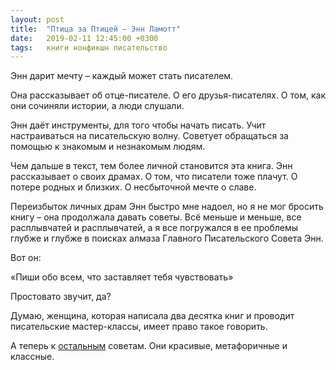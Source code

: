 ```yaml
---
layout: post
title:  "Птица за Птицей — Энн Ламотт"
date:   2019-02-11 12:45:00 +0300
tags:   книги нонфикшн писательство
---
```


Энн дарит мечту – каждый может стать писателем. 

Она рассказывает об отце-писателе. О его друзья-писателях. О том, как они сочиняли истории, а люди слушали. 

<!--excerpt-->

Энн даёт инструменты, для того чтобы начать писать. Учит настраиваться на писательскую волну. Советует обращаться за помощью к знакомым и незнакомым людям. 

Чем дальше в текст, тем более личной становится эта книга. Энн рассказывает о своих драмах. О том, что писатели тоже плачут. О потере родных и близких. О несбыточной мечте о славе. 

Переизбыток личных драм Энн быстро мне надоел, но я не мог бросить книгу – она продолжала давать советы. Всё меньше и меньше, все расплывчатей и расплывчатей, а я все погружался в ее проблемы глубже и глубже в поисках алмаза Главного Писательского Совета Энн. 

Вот он: 

«Пиши обо всем, что заставляет тебя чувствовать» 

Простовато звучит, да? 

Думаю, женщина, которая написала два десятка книг и проводит писательские мастер-классы, имеет право такое говорить. 

А теперь к [остальным](https://m.vk.com/@5540006-ptica-za-pticei-enn-lamott-sovety) советам. Они красивые, метафоричные и классные.